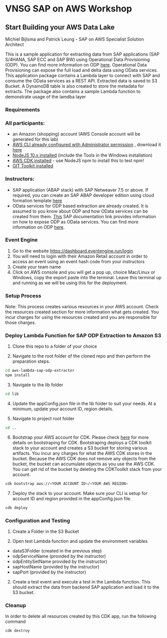 # VNSG SAP on AWS Workshop 
## Start Building your AWS Data Lake

Michiel Bijlsma and Patrick Leung - SAP on AWS Specialist Solution Architect

This is a sample application for extracting data from SAP applications (SAP S/4HANA, SAP ECC and SAP BW) using Operational Data Provisioning (ODP). You can find more information on ODP [here](https://blogs.sap.com/2017/07/20/operational-data-provisioning-odp-faq/). Operational Data Provisioning can expose the full load and delta data using OData services. This application package contains a Lambda layer to connect with SAP and consume the OData services as a REST API. Extracted data is saved to S3 Bucket. A DynamoDB table is also created to store the metadata for extracts. The package also contains a sample Lambda function to demonstrate usage of the lamdba layer

### Requirements
### All participants:
* an Amazon (shopping) account (AWS Console account will be generated for this lab)
* [AWS CLI already configured with Administrator permission](https://docs.aws.amazon.com/cli/latest/userguide/cli-chap-welcome.html) , download it [here](https://aws.amazon.com/cli/)
* [NodeJS 10.x installed](https://nodejs.org/en/download/) (include the Tools in the Windows installation)
* [AWS CDK installed](https://docs.aws.amazon.com/cdk/latest/guide/getting_started.html) - use NodeJS npm to install this to test npm!
* [GIT Toolkit installed](https://git-scm.com/downloads)

### Instructors:
* SAP application (ABAP stack) with SAP Netweaver 7.5 or above. If required, you can create an SAP ABAP developer edition using cloud formation template [here](https://github.com/aws-samples/aws-cloudformation-sap-abap-dev)
* OData services for ODP based extraction are already created. It is assumed to you know about ODP and how OData services can be created from them. [This](https://help.sap.com/viewer/ccc9cdbdc6cd4eceaf1e5485b1bf8f4b/7.5.9/en-US/11853413cf124dde91925284133c007d.html) SAP documentation link provides information on how to expose ODP as OData services. You can find more information on ODP [here](https://blogs.sap.com/2017/07/20/operational-data-provisioning-odp-faq/).

### Event Engine
1. Go to the website  https://dashboard.eventengine.run/login
2. You will need to login with their Amazon Retail account in order to access an event using an event hash code from your instructors
3. Create your team name
4. Click on AWS console and you will get a pop up, choice Mac/Linux or Windows, copy the export paste into the terminal. Leave this terminal up and running as we will be using this for the deployment.    

### Setup Process

Note: This process creates various resources in your AWS account. Check the resources created section for more information what gets created. You incur charges for using the resources created and you are responsible for those charges.

### Deploy Lambda Function for SAP ODP Extraction to Amazon S3

1. Clone this repo to a folder of your choice

2. Navigate to the root folder of the cloned repo and then perform the preparation steps.
```bash
cd aws-lambda-sap-odp-extractor
npm install
```
3. Navigate to the lib folder
```bash
cd lib
```
4. Update the appConfig.json file in the lib folder to suit your needs. At a minimum, update your account ID, region details.

5. Navigate to project root folder
```bash
cd ..
```

6. Bootstrap your AWS account for CDK. Please check [here](https://docs.aws.amazon.com/cdk/latest/guide/tools.html) for more details on bootstraping for CDK. Bootstraping deploys a CDK toolkit stack to your account and creates a S3 bucket for storing various artifacts. You incur any charges for what the AWS CDK stores in the bucket. Because the AWS CDK does not remove any objects from the bucket, the bucket can accumulate objects as you use the AWS CDK. You can get rid of the bucket by deleting the CDKToolkit stack from your account.
```bash
cdk bootstrap aws://<YOUR ACCOUNT ID>/<YOUR AWS REGION>
```

7. Deploy the stack to your account. Make sure your CLI is setup for account ID and region provided in the appConfig.json file. 
```bash
cdk deploy
```

### Configuration and Testing

1. Create a Folder in the S3 Bucket

2. Open test Lambda function and update the environment variables 
  * dataS3Folder (created in the previous step) 
  * odpServiceName (provided by the instructor) 
  * odpEntitySetName provided by the instructor) 
  * sapHostName (provided by the instructor)
  * sapPort (provided by the instructor) 

2. Create a test event and execute a test in the Lambda function. This should extract the data from backend SAP application and load it to the S3 bucket.

### Cleanup

In order to delete all resources created by this CDK app, run the following command
```bash
cdk destroy
```

